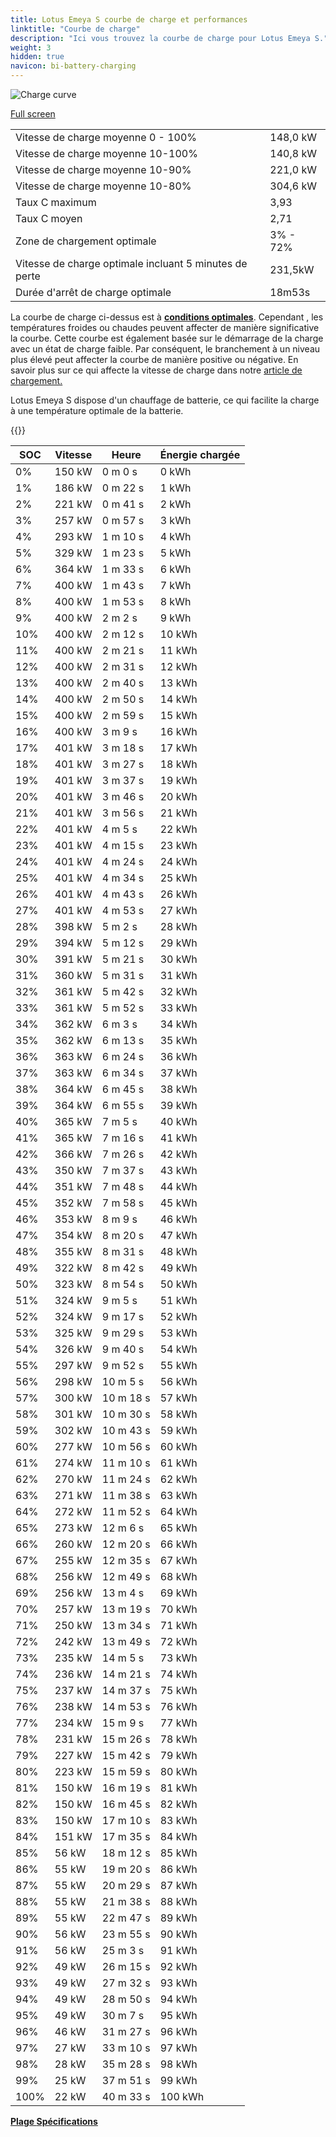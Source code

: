 ```yaml
---
title: Lotus Emeya S courbe de charge et performances
linktitle: "Courbe de charge"
description: "Ici vous trouvez la courbe de charge pour Lotus Emeya S."
weight: 3
hidden: true
navicon: bi-battery-charging
---
```

<!-- markdownlint-disable MD033 -->
<img src="/images/models/lotus/emeya/emeya_s/chargingcurve.svg" alt="Charge curve" class="img-fluid">

[Full screen](/images/models/lotus/emeya/emeya_s/chargingcurve.svg)


<table class="table table-striped border">
<tbody>
<tr>
<td>Vitesse de charge moyenne 0 - 100%</td><td>148,0 kW</td>
</tr>
<tr>
<td>Vitesse de charge moyenne 10-100%</td><td>140,8 kW</td>
</tr>
<tr>
<td>Vitesse de charge moyenne 10-90%</td><td>221,0 kW</td>
</tr>
<tr>
<td>Vitesse de charge moyenne 10-80%</td><td>304,6 kW</td>
</tr>
<tr>
<td>Taux C maximum</td><td>3,93</td>
</tr>
<tr>
<td>Taux C moyen</td><td>2,71</td>
</tr>
<tr>
<td>Zone de chargement optimale</td><td>3% - 72%</td>
</tr>
<tr>
<td>Vitesse de charge optimale incluant 5 minutes de perte</td><td>231,5kW</td>
</tr>
<tr>
<td>Durée d'arrêt de charge optimale</td><td>18m53s</td>
</tr>
</tbody>
</table>


La courbe de charge ci-dessus est à **[conditions optimales](../../../../../technology/battery/charging/#temperature)**. Cependant , les températures froides ou chaudes peuvent affecter de manière significative la courbe. Cette courbe est également basée sur le démarrage de la charge avec un état de charge faible. Par conséquent, le branchement à un niveau plus élevé peut affecter la courbe de manière positive ou négative. En savoir plus sur ce qui affecte la vitesse de charge dans notre [article de chargement.](../../../../../technology/battery/charging/)


Lotus Emeya S dispose d'un chauffage de batterie, ce qui facilite la charge à une température optimale de la batterie.


{{<evkxdisplayaddarticle />}}
<table class="table table-striped border">
<thead>
<tr><th>SOC</th><th>Vitesse</th><th>Heure</th><th>Énergie chargée</th></tr>
</thead>
<tbody>
<tr>
<td>0%</td><td>150 kW</td><td> 0 m 0 s </td><td>0 kWh </td>
</tr>
<tr>
<td>1%</td><td>186 kW</td><td> 0 m 22 s </td><td>1 kWh </td>
</tr>
<tr>
<td>2%</td><td>221 kW</td><td> 0 m 41 s </td><td>2 kWh </td>
</tr>
<tr>
<td>3%</td><td>257 kW</td><td> 0 m 57 s </td><td>3 kWh </td>
</tr>
<tr>
<td>4%</td><td>293 kW</td><td> 1 m 10 s </td><td>4 kWh </td>
</tr>
<tr>
<td>5%</td><td>329 kW</td><td> 1 m 23 s </td><td>5 kWh </td>
</tr>
<tr>
<td>6%</td><td>364 kW</td><td> 1 m 33 s </td><td>6 kWh </td>
</tr>
<tr>
<td>7%</td><td>400 kW</td><td> 1 m 43 s </td><td>7 kWh </td>
</tr>
<tr>
<td>8%</td><td>400 kW</td><td> 1 m 53 s </td><td>8 kWh </td>
</tr>
<tr>
<td>9%</td><td>400 kW</td><td> 2 m 2 s </td><td>9 kWh </td>
</tr>
<tr>
<td>10%</td><td>400 kW</td><td> 2 m 12 s </td><td>10 kWh </td>
</tr>
<tr>
<td>11%</td><td>400 kW</td><td> 2 m 21 s </td><td>11 kWh </td>
</tr>
<tr>
<td>12%</td><td>400 kW</td><td> 2 m 31 s </td><td>12 kWh </td>
</tr>
<tr>
<td>13%</td><td>400 kW</td><td> 2 m 40 s </td><td>13 kWh </td>
</tr>
<tr>
<td>14%</td><td>400 kW</td><td> 2 m 50 s </td><td>14 kWh </td>
</tr>
<tr>
<td>15%</td><td>400 kW</td><td> 2 m 59 s </td><td>15 kWh </td>
</tr>
<tr>
<td>16%</td><td>400 kW</td><td> 3 m 9 s </td><td>16 kWh </td>
</tr>
<tr>
<td>17%</td><td>401 kW</td><td> 3 m 18 s </td><td>17 kWh </td>
</tr>
<tr>
<td>18%</td><td>401 kW</td><td> 3 m 27 s </td><td>18 kWh </td>
</tr>
<tr>
<td>19%</td><td>401 kW</td><td> 3 m 37 s </td><td>19 kWh </td>
</tr>
<tr>
<td>20%</td><td>401 kW</td><td> 3 m 46 s </td><td>20 kWh </td>
</tr>
<tr>
<td>21%</td><td>401 kW</td><td> 3 m 56 s </td><td>21 kWh </td>
</tr>
<tr>
<td>22%</td><td>401 kW</td><td> 4 m 5 s </td><td>22 kWh </td>
</tr>
<tr>
<td>23%</td><td>401 kW</td><td> 4 m 15 s </td><td>23 kWh </td>
</tr>
<tr>
<td>24%</td><td>401 kW</td><td> 4 m 24 s </td><td>24 kWh </td>
</tr>
<tr>
<td>25%</td><td>401 kW</td><td> 4 m 34 s </td><td>25 kWh </td>
</tr>
<tr>
<td>26%</td><td>401 kW</td><td> 4 m 43 s </td><td>26 kWh </td>
</tr>
<tr>
<td>27%</td><td>401 kW</td><td> 4 m 53 s </td><td>27 kWh </td>
</tr>
<tr>
<td>28%</td><td>398 kW</td><td> 5 m 2 s </td><td>28 kWh </td>
</tr>
<tr>
<td>29%</td><td>394 kW</td><td> 5 m 12 s </td><td>29 kWh </td>
</tr>
<tr>
<td>30%</td><td>391 kW</td><td> 5 m 21 s </td><td>30 kWh </td>
</tr>
<tr>
<td>31%</td><td>360 kW</td><td> 5 m 31 s </td><td>31 kWh </td>
</tr>
<tr>
<td>32%</td><td>361 kW</td><td> 5 m 42 s </td><td>32 kWh </td>
</tr>
<tr>
<td>33%</td><td>361 kW</td><td> 5 m 52 s </td><td>33 kWh </td>
</tr>
<tr>
<td>34%</td><td>362 kW</td><td> 6 m 3 s </td><td>34 kWh </td>
</tr>
<tr>
<td>35%</td><td>362 kW</td><td> 6 m 13 s </td><td>35 kWh </td>
</tr>
<tr>
<td>36%</td><td>363 kW</td><td> 6 m 24 s </td><td>36 kWh </td>
</tr>
<tr>
<td>37%</td><td>363 kW</td><td> 6 m 34 s </td><td>37 kWh </td>
</tr>
<tr>
<td>38%</td><td>364 kW</td><td> 6 m 45 s </td><td>38 kWh </td>
</tr>
<tr>
<td>39%</td><td>364 kW</td><td> 6 m 55 s </td><td>39 kWh </td>
</tr>
<tr>
<td>40%</td><td>365 kW</td><td> 7 m 5 s </td><td>40 kWh </td>
</tr>
<tr>
<td>41%</td><td>365 kW</td><td> 7 m 16 s </td><td>41 kWh </td>
</tr>
<tr>
<td>42%</td><td>366 kW</td><td> 7 m 26 s </td><td>42 kWh </td>
</tr>
<tr>
<td>43%</td><td>350 kW</td><td> 7 m 37 s </td><td>43 kWh </td>
</tr>
<tr>
<td>44%</td><td>351 kW</td><td> 7 m 48 s </td><td>44 kWh </td>
</tr>
<tr>
<td>45%</td><td>352 kW</td><td> 7 m 58 s </td><td>45 kWh </td>
</tr>
<tr>
<td>46%</td><td>353 kW</td><td> 8 m 9 s </td><td>46 kWh </td>
</tr>
<tr>
<td>47%</td><td>354 kW</td><td> 8 m 20 s </td><td>47 kWh </td>
</tr>
<tr>
<td>48%</td><td>355 kW</td><td> 8 m 31 s </td><td>48 kWh </td>
</tr>
<tr>
<td>49%</td><td>322 kW</td><td> 8 m 42 s </td><td>49 kWh </td>
</tr>
<tr>
<td>50%</td><td>323 kW</td><td> 8 m 54 s </td><td>50 kWh </td>
</tr>
<tr>
<td>51%</td><td>324 kW</td><td> 9 m 5 s </td><td>51 kWh </td>
</tr>
<tr>
<td>52%</td><td>324 kW</td><td> 9 m 17 s </td><td>52 kWh </td>
</tr>
<tr>
<td>53%</td><td>325 kW</td><td> 9 m 29 s </td><td>53 kWh </td>
</tr>
<tr>
<td>54%</td><td>326 kW</td><td> 9 m 40 s </td><td>54 kWh </td>
</tr>
<tr>
<td>55%</td><td>297 kW</td><td> 9 m 52 s </td><td>55 kWh </td>
</tr>
<tr>
<td>56%</td><td>298 kW</td><td> 10 m 5 s </td><td>56 kWh </td>
</tr>
<tr>
<td>57%</td><td>300 kW</td><td> 10 m 18 s </td><td>57 kWh </td>
</tr>
<tr>
<td>58%</td><td>301 kW</td><td> 10 m 30 s </td><td>58 kWh </td>
</tr>
<tr>
<td>59%</td><td>302 kW</td><td> 10 m 43 s </td><td>59 kWh </td>
</tr>
<tr>
<td>60%</td><td>277 kW</td><td> 10 m 56 s </td><td>60 kWh </td>
</tr>
<tr>
<td>61%</td><td>274 kW</td><td> 11 m 10 s </td><td>61 kWh </td>
</tr>
<tr>
<td>62%</td><td>270 kW</td><td> 11 m 24 s </td><td>62 kWh </td>
</tr>
<tr>
<td>63%</td><td>271 kW</td><td> 11 m 38 s </td><td>63 kWh </td>
</tr>
<tr>
<td>64%</td><td>272 kW</td><td> 11 m 52 s </td><td>64 kWh </td>
</tr>
<tr>
<td>65%</td><td>273 kW</td><td> 12 m 6 s </td><td>65 kWh </td>
</tr>
<tr>
<td>66%</td><td>260 kW</td><td> 12 m 20 s </td><td>66 kWh </td>
</tr>
<tr>
<td>67%</td><td>255 kW</td><td> 12 m 35 s </td><td>67 kWh </td>
</tr>
<tr>
<td>68%</td><td>256 kW</td><td> 12 m 49 s </td><td>68 kWh </td>
</tr>
<tr>
<td>69%</td><td>256 kW</td><td> 13 m 4 s </td><td>69 kWh </td>
</tr>
<tr>
<td>70%</td><td>257 kW</td><td> 13 m 19 s </td><td>70 kWh </td>
</tr>
<tr>
<td>71%</td><td>250 kW</td><td> 13 m 34 s </td><td>71 kWh </td>
</tr>
<tr>
<td>72%</td><td>242 kW</td><td> 13 m 49 s </td><td>72 kWh </td>
</tr>
<tr>
<td>73%</td><td>235 kW</td><td> 14 m 5 s </td><td>73 kWh </td>
</tr>
<tr>
<td>74%</td><td>236 kW</td><td> 14 m 21 s </td><td>74 kWh </td>
</tr>
<tr>
<td>75%</td><td>237 kW</td><td> 14 m 37 s </td><td>75 kWh </td>
</tr>
<tr>
<td>76%</td><td>238 kW</td><td> 14 m 53 s </td><td>76 kWh </td>
</tr>
<tr>
<td>77%</td><td>234 kW</td><td> 15 m 9 s </td><td>77 kWh </td>
</tr>
<tr>
<td>78%</td><td>231 kW</td><td> 15 m 26 s </td><td>78 kWh </td>
</tr>
<tr>
<td>79%</td><td>227 kW</td><td> 15 m 42 s </td><td>79 kWh </td>
</tr>
<tr>
<td>80%</td><td>223 kW</td><td> 15 m 59 s </td><td>80 kWh </td>
</tr>
<tr>
<td>81%</td><td>150 kW</td><td> 16 m 19 s </td><td>81 kWh </td>
</tr>
<tr>
<td>82%</td><td>150 kW</td><td> 16 m 45 s </td><td>82 kWh </td>
</tr>
<tr>
<td>83%</td><td>150 kW</td><td> 17 m 10 s </td><td>83 kWh </td>
</tr>
<tr>
<td>84%</td><td>151 kW</td><td> 17 m 35 s </td><td>84 kWh </td>
</tr>
<tr>
<td>85%</td><td>56 kW</td><td> 18 m 12 s </td><td>85 kWh </td>
</tr>
<tr>
<td>86%</td><td>55 kW</td><td> 19 m 20 s </td><td>86 kWh </td>
</tr>
<tr>
<td>87%</td><td>55 kW</td><td> 20 m 29 s </td><td>87 kWh </td>
</tr>
<tr>
<td>88%</td><td>55 kW</td><td> 21 m 38 s </td><td>88 kWh </td>
</tr>
<tr>
<td>89%</td><td>55 kW</td><td> 22 m 47 s </td><td>89 kWh </td>
</tr>
<tr>
<td>90%</td><td>56 kW</td><td> 23 m 55 s </td><td>90 kWh </td>
</tr>
<tr>
<td>91%</td><td>56 kW</td><td> 25 m 3 s </td><td>91 kWh </td>
</tr>
<tr>
<td>92%</td><td>49 kW</td><td> 26 m 15 s </td><td>92 kWh </td>
</tr>
<tr>
<td>93%</td><td>49 kW</td><td> 27 m 32 s </td><td>93 kWh </td>
</tr>
<tr>
<td>94%</td><td>49 kW</td><td> 28 m 50 s </td><td>94 kWh </td>
</tr>
<tr>
<td>95%</td><td>49 kW</td><td> 30 m 7 s </td><td>95 kWh </td>
</tr>
<tr>
<td>96%</td><td>46 kW</td><td> 31 m 27 s </td><td>96 kWh </td>
</tr>
<tr>
<td>97%</td><td>27 kW</td><td> 33 m 10 s </td><td>97 kWh </td>
</tr>
<tr>
<td>98%</td><td>28 kW</td><td> 35 m 28 s </td><td>98 kWh </td>
</tr>
<tr>
<td>99%</td><td>25 kW</td><td> 37 m 51 s </td><td>99 kWh </td>
</tr>
<tr>
<td>100%</td><td>22 kW</td><td> 40 m 33 s </td><td>100 kWh </td>
</tr>
</tbody>
</table>

<div class="mt-3 mb-3">
<a href="../rangeandconsumption/" class="text-decoration-none text-black">
<strong><i class="bi-arrow-left"></i> Plage </strong>
</a>
<a href="../specifications/" class="text-decoration-none text-black float-end">
<strong>Spécifications <i class="bi-arrow-right"></i></strong>
</a>
</div>
